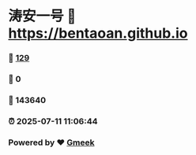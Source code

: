 # 涛安一号 :link: https://bentaoan.github.io 
### :page_facing_up: [129](https://bentaoan.github.io/tag.html) 
### :speech_balloon: 0 
### :hibiscus: 143640 
### :alarm_clock: 2025-07-11 11:06:44 
### Powered by :heart: [Gmeek](https://github.com/Meekdai/Gmeek)

